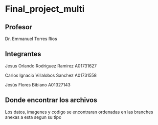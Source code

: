 # Final_project_multi

## Profesor 
Dr. Emmanuel Torres Rios

## Integrantes

Jesus Orlando Rodriguez Ramirez A01731627

Carlos Ignacio Villalobos Sanchez A01731558

Jesús Flores Bibiano A01327143

 ## Donde encontrar los archivos
 
 Los datos, imagenes y codigo se encontraran ordenadas en las branches anexas a esta segun su tipo
